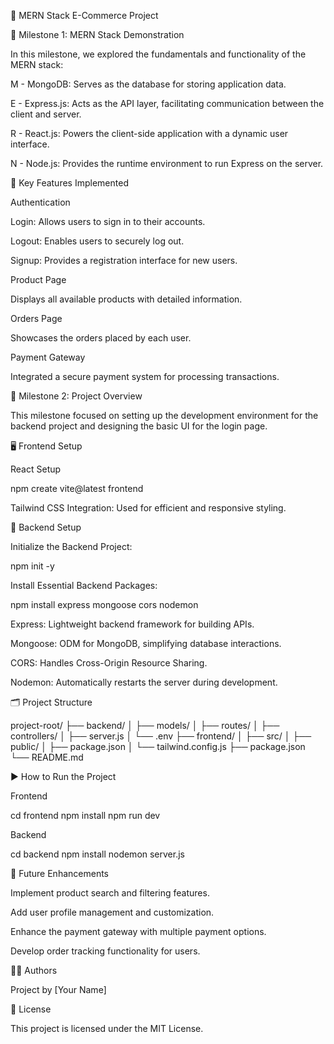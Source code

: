 🚀 MERN Stack E-Commerce Project

📌 Milestone 1: MERN Stack Demonstration

In this milestone, we explored the fundamentals and functionality of the MERN stack:

M - MongoDB: Serves as the database for storing application data.

E - Express.js: Acts as the API layer, facilitating communication between the client and server.

R - React.js: Powers the client-side application with a dynamic user interface.

N - Node.js: Provides the runtime environment to run Express on the server.

🔑 Key Features Implemented

Authentication

Login: Allows users to sign in to their accounts.

Logout: Enables users to securely log out.

Signup: Provides a registration interface for new users.

Product Page

Displays all available products with detailed information.

Orders Page

Showcases the orders placed by each user.

Payment Gateway

Integrated a secure payment system for processing transactions.

📖 Milestone 2: Project Overview

This milestone focused on setting up the development environment for the backend project and designing the basic UI for the login page.

🖥️ Frontend Setup

React Setup

npm create vite@latest frontend

Tailwind CSS Integration: Used for efficient and responsive styling.

🔧 Backend Setup

Initialize the Backend Project:

npm init -y

Install Essential Backend Packages:

npm install express mongoose cors nodemon

Express: Lightweight backend framework for building APIs.

Mongoose: ODM for MongoDB, simplifying database interactions.

CORS: Handles Cross-Origin Resource Sharing.

Nodemon: Automatically restarts the server during development.

🗂️ Project Structure

project-root/
├── backend/
│   ├── models/
│   ├── routes/
│   ├── controllers/
│   ├── server.js
│   └── .env
├── frontend/
│   ├── src/
│   ├── public/
│   ├── package.json
│   └── tailwind.config.js
├── package.json
└── README.md

▶️ How to Run the Project

Frontend

cd frontend
npm install
npm run dev

Backend

cd backend
npm install
nodemon server.js

🌟 Future Enhancements

Implement product search and filtering features.

Add user profile management and customization.

Enhance the payment gateway with multiple payment options.

Develop order tracking functionality for users.

👨‍💻 Authors

Project by [Your Name]

📄 License

This project is licensed under the MIT License.
